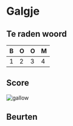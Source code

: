 # Galgje

## Te raden woord

|B|O|O|M|
|-|-|-|-|
|1|2|3|4|

## Score
![gallow](./images/1.png)

## Beurten
